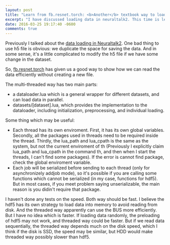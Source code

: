 ```yaml
---
layout: post
title: "Learn from fb.resnet.torch: <b>Another</b> textbook way to load data"
excerpt: "I have discussed loading data in neuraltalk2. This time is learning from fb.resnet.torch."
date: 2016-03-25 19:17:40 -0600
comments: true
---
```


Previously I talked about the [data loading in Neuraltalk2](/2016/01/18/load-data.html). One bad thing to use h5 file is obvious: we duplicate the space for saving the data. And in some sense, it's a little complicated to modify the h5 file if we have some change in the dataset.

So, [fb.resnet.torch](https://github.com/facebook/fb.resnet.torch) has given us a good way to show how we can read the data efficiently without creating a new file.

The multi-threaded way has two main parts: 

- a dataloader.lua which is a general wrapper for different datasets, and can load data in parallel.
- datasets/[dataset].lua, which provides the implementation to the dataloader, including initialization, preprocessing, and individual loading.

Some thing which may be useful:

- Each thread has its own enviroment. First, it has its own global variables. Secondly, all the packages used in threads need to be required inside the thread. Thirdly, the lua_path and lua_cpath is the same as the system, but not the current enviroment of th (Previously I explicitly claim lua_path and lua_cpath in the command th, and then when I start the threads, I can't find some packages). If the error is cannot find package, check the global enviroment variable.
- Each job will be serialized before sending to each thread (only for asynchronizely addjob mode), so it's possible if you are calling some functions which cannot be serialized (in my case, functions for hdf5). But in most cases, if you meet problem saying unserializable, the main reason is you didin't require that package.

I haven't done any tests on the speed. Both way should be fast. I believe the hdf5 has its own strategy to load data into memory to avoid reading from disk. And the threaded way apparently can use the BUS more efficiently. But I have no idea which is faster. If loading data randomly, the preloading of hdf5 may not work, and threaded way could be faster. But if we read data sequentially, the threaded way depends much on the disk speed, which I think if the disk is SSD, the speed may be similar, but HDD would make threaded way possibly slower than hdf5.